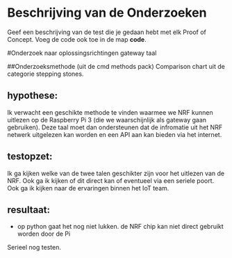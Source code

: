 Beschrijving van de Onderzoeken
===============================

Geef een beschrijving van de test die je gedaan hebt met elk Proof of Concept. Voeg 
 de code ook toe in de map **code**.
 
#Onderzoek naar oplossingsrichtingen gateway taal

##Onderzoeksmethode (uit de cmd methods pack)
Comparison chart uit de categorie stepping stones.

## hypothese:
Ik verwacht een geschikte methode te vinden waarmee we NRF kunnen uitlezen op de Raspberry Pi 3 (die we waarschijnlijk als gateway gaan gebruiken). Deze taal moet dan ondersteunen dat de infromatie uit het NRF netwerk uitgelezen kan worden en een API aan kan bieden via het internet.

## testopzet:
Ik ga kijken welke van de twee talen geschikter zijn voor het uitlezen van de NRF. Ook ga ik kijken of dit direct kan of eventueel via een seriele poort. Ook ga ik kijken naar de ervaringen binnen het IoT team. 
 
## resultaat: 
- op python gaat het nog niet lukken. de NRF chip kan niet direct gebruikt worden door de Pi

Serieel nog testen.